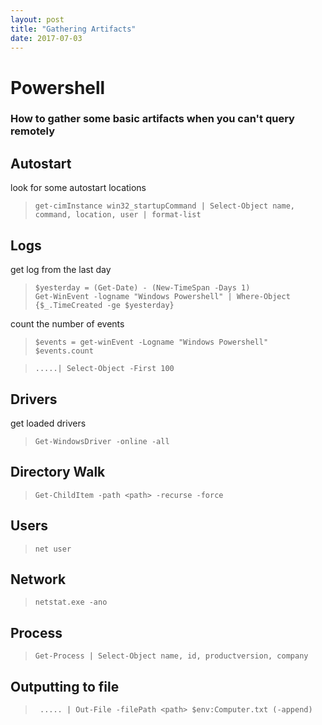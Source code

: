 ```yaml
---
layout: post
title: "Gathering Artifacts"
date: 2017-07-03
---
```


# Powershell
### How to gather some basic artifacts when you can't query remotely
<p></p>

## Autostart
<p> look for some autostart locations </p>
<blockquote><p><code>get-cimInstance win32_startupCommand | Select-Object name, command, location, user | format-list</code></p>
</blockquote>

## Logs
<p>get log from the last day</p>
<blockquote><p><code>$yesterday = (Get-Date) - (New-TimeSpan -Days 1) 
Get-WinEvent -logname "Windows Powershell" | Where-Object {$_.TimeCreated -ge $yesterday} </code></p>
</blockquote>

<p>count the number of events</p>
<blockquote><p><code>$events = get-winEvent -Logname "Windows Powershell"
$events.count</code></p>
</blockquote>

<blockquote><p><code>.....| Select-Object -First 100</code></p>
</blockquote>

## Drivers
<p> get loaded drivers </p>
<blockquote><p><code>Get-WindowsDriver -online -all </code></p>
</blockquote>

## Directory Walk
<blockquote><p><code>Get-ChildItem -path &lt;path&gt; -recurse -force </code></p>
</blockquote>

## Users
<blockquote><p><code>net user</code></p>
</blockquote>

## Network
<blockquote><p><code>netstat.exe -ano</code></p>
</blockquote>

## Process
<blockquote><p><code>Get-Process | Select-Object name, id, productversion, company</code></p>
</blockquote>

## Outputting to file
<blockquote><p><code> ..... | Out-File -filePath &lt;path&gt; $env:Computer.txt (-append) </code></p> 
</blockquote>
